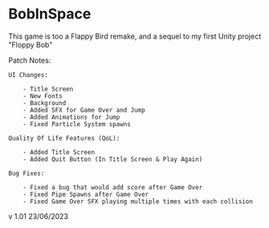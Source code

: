 # BobInSpace

This game is too a Flappy Bird remake, and a sequel to my first Unity project "Floppy Bob"

Patch Notes:    

	UI Changes:
  
    	- Title Screen
    	- New Fonts
    	- Background	
     	- Added SFX for Game Over and Jump
    	- Added Animations for Jump
    	- Fixed Particle System spawns

  	Quality Of Life Features (QoL):
  
  		- Added Title Screen
		- Added Quit Button (In Title Screen & Play Again)

  	Bug Fixes:
  
  		- Fixed a bug that would add score after Game Over
		- Fixed Pipe Spawns after Game Over
		- Fixed Game Over SFX playing multiple times with each collision

v 1.01 23/06/2023

